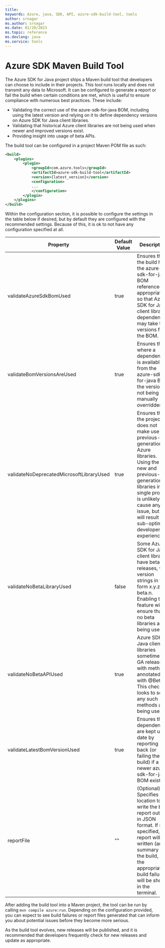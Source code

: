```yaml
---
title: 
keywords: Azure, java, SDK, API, azure-sdk-build-tool, tools
author: srnagar
ms.author: srnagar
ms.date: 01/20/2023
ms.topic: reference
ms.devlang: java
ms.service: tools
---
```

# Azure SDK Maven Build Tool

The Azure SDK for Java project ships a Maven build tool that developers can choose to include in their projects. This tool runs locally and does not transmit any data to Microsoft. It can be configured to generate a report or fail the build when certain conditions are met, which is useful to ensure compliance with numerous best practices. These include:

- Validating the correct use of the azure-sdk-for-java BOM, including using the latest version and relying on it to 
define dependency versions on Azure SDK for Java client libraries.
- Validating that historical Azure client libraries are not being used when newer and improved versions exist.
- Providing insight into usage of beta APIs.

The build tool can be configured in a project Maven POM file as such:

```xml
<build>
    <plugins>
        <plugin>
            <groupId>com.azure.tools</groupId>
            <artifactId>azure-sdk-build-tool</artifactId>
            <version>{latest_version}</version>
            <configuration>
            ...
            </configuration>
        </plugin>
    </plugins>
</build>
```
Within the configuration section, it is possible to configure the settings in the table below if desired, but by default they are configured with the recommended settings. Because of this, it is ok to not have any configuration specified at all.


| Property                                 | Default Value | Description                                                                                                                                                                                                                                      |
|------------------------------------------|---------------|--------------------------------------------------------------------------------------------------------------------------------------------------------------------------------------------------------------------------------------------------|
| validateAzureSdkBomUsed                  | true          | Ensures that the build has the azure-sdk-for-java BOM referenced appropriately, so that Azure SDK for Java client library dependencies may take their versions from the BOM.                                                                     |
| validateBomVersionsAreUsed               | true          | Ensures that where a dependency is available from the azure-sdk-for-java BOM the version is not being manually overridden.                                                                                                                       |
| validateNoDeprecatedMicrosoftLibraryUsed | true          | Ensures that the project does not make use of previous-generation Azure libraries. Using the new and previous-generation libraries in a single project is unlikely to cause any issue, but is will result in a sub-optimal developer experience. |
| validateNoBetaLibraryUsed                | false         | Some Azure SDK for Java client libraries have beta releases, with version strings in the form x.y.z-beta.n. Enabling this feature will ensure that no beta libraries are being used.                                                             |
| validateNoBetaAPIUsed                    | true          | Azure SDK for Java client libraries sometimes do GA releases with methods annotated with @Beta. This check looks to see if any such methods are being used.                                                                                      |
| validateLatestBomVersionUsed             | true          | Ensures that dependencies are kept up to date by reporting back (or failing the build) if a newer azure-sdk-for-java BOM exists.                                                                                                                 |
| reportFile                               | ""            | (Optional) Specifies the location to write the build report out to, in JSON format. If not specified, no report will be written (and a summary of the build, or the appropriate build failures), will be shown in the terminal.                  |
After adding the build tool into a Maven project, the tool can be run by calling `mvn compile azure:run`. Depending on 
the configuration provided, you can expect to see build failures or report files generated that can inform you about potential issues before they become more serious.

As the build tool evolves, new releases will be published, and it is recommended that developers frequently check for new releases and update as appropriate.

